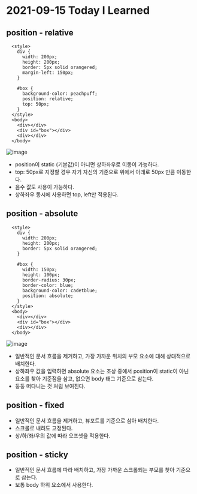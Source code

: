 # 2021-09-15 Today I Learned

## position - relative
~~~
  <style>
    div {
      width: 200px;
      height: 200px;
      border: 5px solid orangered;
      margin-left: 150px;
    }

    #box {
      background-color: peachpuff;
      position: relative;
      top: 50px;
    }
  </style>
  <body>
    <div></div>
    <div id="box"></div>
    <div></div>
  </body>
~~~
![image](https://user-images.githubusercontent.com/58898466/133396685-6c566f2b-bb11-4bec-8e36-52b839f8bd42.png)

* position이 static (기본값)이 아니면 상하좌우로 이동이 가능하다.
* top: 50px로 지정할 경우 자기 자신의 기준으로 위에서 아래로 50px 만큼 이동한다.  
* 음수 값도 사용이 가능하다. 
* 상하좌우 동시에 사용하면 top, left만 적용된다.


## position - absolute
~~~
  <style>
    div {
      width: 200px;
      height: 200px;
      border: 5px solid orangered;
    }

    #box {
      width: 150px;
      height: 100px;
      border-radius: 30px;
      border-color: blue;
      background-color: cadetblue;
      position: absolute;
    }
  </style>
  <body>
    <div></div>
    <div id="box"></div>
    <div></div>
  </body>
~~~
![image](https://user-images.githubusercontent.com/58898466/133399094-84d5a1c0-595c-4ac3-bde1-346653728337.png)

* 일반적인 문서 흐름을 제거하고, 가장 가까운 위치의 부모 요소에 대해 상대적으로 배치한다.
* 상하좌우 값을 입력하면 absolute 요소는 조상 중에서 position이 static이 아닌 요소를 찾아 기준점을 삼고, 없으면 body 태그 기준으로 삼는다.
* 둥둥 떠다니는 것 처럼 보여진다.


## position - fixed
* 일반적인 문서 흐름을 제거하고, 뷰포트를 기준으로 삼아 배치한다.
* 스크롤로 내려도 고정된다.
* 상/하/좌/우의 값에 따라 오프셋을 적용한다.
  
## position - sticky
* 일반적인 문서 흐름에 따라 배치하고, 가장 가까운 스크롤되는 부모를 찾아 기준으로 삼는다.
* 보통 body 하위 요소에서 사용한다.
